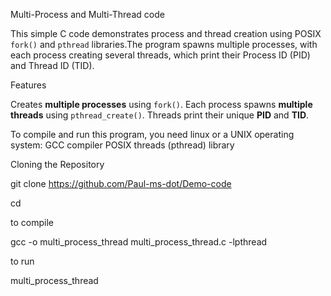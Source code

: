  Multi-Process and Multi-Thread code

This simple C code demonstrates process and thread creation using POSIX `fork()` and `pthread` libraries.The program spawns multiple processes, with each process creating several threads, which print their Process ID (PID) and Thread ID (TID).

 Features

Creates **multiple processes** using `fork()`.
Each process spawns **multiple threads** using `pthread_create()`.
Threads print their unique **PID** and **TID**.


To compile and run this program, you need linux or a UNIX operating system:
GCC compiler
POSIX threads (pthread) library

 Cloning the Repository

git clone https://github.com/Paul-ms-dot/Demo-code

cd <repository-directory>

to compile

  gcc -o multi_process_thread multi_process_thread.c -lpthread

to run

  multi_process_thread

